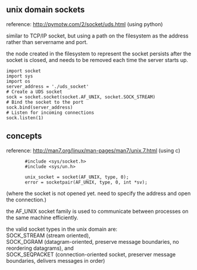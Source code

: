 unix domain sockets
----------------------

reference: http://pymotw.com/2/socket/uds.html (using python)

similar to TCP/IP socket, but using a path on the filesystem as the address rather than servername and port.

the node created in the filesystem to represent the socket persists after the socket is closed, and needs to be removed each time the server starts up.

```
import socket
import sys
import os
server_address = './uds_socket'
# Create a UDS socket
sock = socket.socket(socket.AF_UNIX, socket.SOCK_STREAM)
# Bind the socket to the port
sock.bind(server_address)
# Listen for incoming connections
sock.listen(1)

```


concepts
------------------

reference: http://man7.org/linux/man-pages/man7/unix.7.html (using c)

```
       #include <sys/socket.h>
       #include <sys/un.h>

       unix_socket = socket(AF_UNIX, type, 0);
       error = socketpair(AF_UNIX, type, 0, int *sv);
```
(where the socket is not opened yet. need to specify the address and open the connection.)


the AF_UNIX socket family is used to communicate between processes on the same machine efficiently.

the valid socket types in the unix domain are:  
SOCK\_STREAM (stream oriented),  
SOCK\_DGRAM (datagram-oriented, preserve message boundaries, no reordering datagrams), and  
SOCK_SEQPACKET (connection-oriented socket, preserver message boundaries, delivers messages in order)


